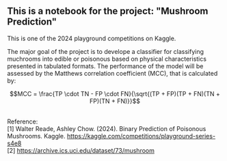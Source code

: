 ## This is a notebook for the project: "Mushroom Prediction"


This is one of the 2024 playground competitions on Kaggle. 

The major goal of the project is to develope a classifier for classifying muchrooms into edible or poisonous based on physical characteristics presented in tabulated formats. 
The performance of the model will be assessed by the Matthews correlation coefficient (MCC), that is calculated by:

$$MCC = \frac{TP \cdot TN - FP \cdot FN}{\sqrt{(TP + FP)(TP + FN)(TN + FP)(TN + FN)}}$$


<br> Reference:
<br> [1] Walter Reade, Ashley Chow. (2024). Binary Prediction of Poisonous Mushrooms. Kaggle. https://kaggle.com/competitions/playground-series-s4e8
<br> [2] https://archive.ics.uci.edu/dataset/73/mushroom 